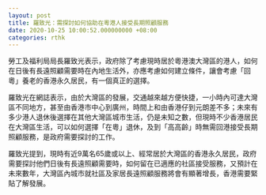 ```yaml
---
layout: post
title: 羅致光：需探討如何協助在粵港人接受長期照顧服務
date: 2020-10-25 10:00:52.000000000 +08:00
categories: rthk
---
```


勞工及福利局局長羅致光表示，政府除了考慮現時居於粵港澳大灣區的港人，如何在日後有長遠照顧需要時在內地生活外，亦應考慮如何建立條件，讓會考慮「回粵」養老的香港永久居民，有一個真正的選擇。

羅致光在網誌表示，由於大灣區的發展，交通越來越方便快捷，一小時內可達大灣區不同地方，甚至由香港巿中心到廣州，時間上和由香港仔到元朗差不多；未來有多少港人退休後選擇在其他大灣區城巿生活，仍是未知之數，但現時不少香港居民在大灣區生活，可以如何選擇「在粵」退休，及到「高高齡」時無需回港接受長期照顧服務，是政府需要探討的工作。

羅致光提到，現時有近9萬名65歲或以上、經常居於大灣區的香港永久居民，政府需要探討他們日後有長遠照顧需要時，如何留在已適應的社區接受服務，又預計在未來數年，大灣區內城巿就社區及家居長遠照顧服務將會有顯著增長，香港需要緊貼了解發展。
